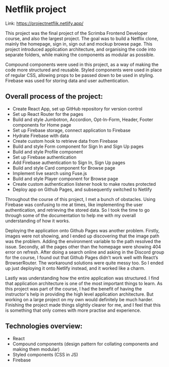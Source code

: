# Netflik project

Link: https://projectnetflik.netlify.app/

This project was the final project of the Scrimba Frontend Developer course, and also the largest project. The goal was to build a Netflix clone, mainly the homepage, sign in, sign out and mockup browse page. This project introduced application architecture, and organising the code into separate folders, while making the components as modular as possible.

Compound components were used in this project, as a way of making the code more structured and reusable. Styled components were used in place of regular CSS, allowing props to be passed down to be used in styling. Firebase was used for storing data and user authentication.

## Overall process of the project:
- Create React App, set up GitHub repository for version control
- Set up React Router for the pages
- Build and style Jumbotron, Accordion, Opt-In-Form, Header, Footer components for Home page
- Set up Firebase storage, connect application to Firebase
- Hydrate Firebase with data
- Create custom hook to retrieve data from Firebase
- Build and style Form component for Sign In and Sign Up pages
- Build and style Profile component
- Set up Firebase authentication
- Add Firebase authentication to Sign In, Sign Up pages
- Build and style Card component for Browse page
- Implement live search using Fuse.js
- Build and style Player component for Browse page
- Create custom authentication listener hook to make routes protected
- Deploy app on Github Pages, and subsequently switched to Netlify

Throughout the course of this project, I met a bunch of obstacles. Using Firebase was confusing to me at times, like implementing the user authentication, and retrieving the stored data. So I took the time to go through some of the documentation to help me with my overall understanding of how it works.

Deploying the application onto Github Pages was another problem. Firstly, images were not showing, and I ended up discovering that the image path was the problem. Adding the environment variable to the path resolved the issue. Secondly, all the pages other than the homepage were showing 404 error on refresh. After doing a search online and asking in the Discord group for the course, I found out that Github Pages didn’t work well with React’s BrowserRouter. The workaround solutions were quite messy too. So I ended up just deploying it onto Netlify instead, and it worked like a charm.

Lastly was understanding how the entire application was structured. I find that application architecture is one of the most important things to learn. As this project was part of the course, I had the benefit of having the instructor's help in providing the high level application architecture. But working on a large project on my own would definitely be much harder. Finishing the project made things slightly clearer for me, and I feel that this is something that only comes with more practise and experience.

## Technologies overview:
- React
- Compound components (design pattern for collating components and making them modular)
- Styled components (CSS in JS)
- Firebase
